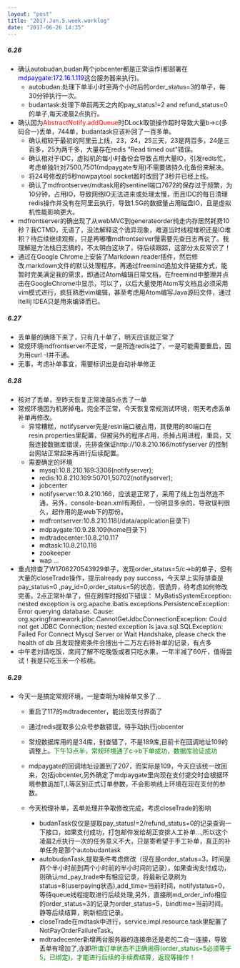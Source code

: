 ```yaml
---
layout: "post"
title: "2017.Jun.5.week.worklog"
date: "2017-06-26 14:35"
---
```

##### 6.26
  - 确认autobudan,budan两个jobcenter都是正常运作(都部署在<font color=blue>mdpaygate:172.16.1.119</font>这台服务器来执行)。
    - autobudan:处理下单半小时至两个小时后的order_status=3的单子，每30分钟执行一次。
    - budantask:处理下单前两天之内的pay_status!=2 and refund_status=0的单子,每天凌晨2点执行。
  - 确认因为<font color=red>AbstractNotify.addQueue</font>时DLock取锁操作超时导致大量b->c(多码合一)丢单，744单，budantask应该补回了一百多单。
    - 确认相较于最初的阿里云上线，23，24，25三天，23是两百多，24是三百多，25为两千多，大量存在redis "Read timed out"错误。
    - 确认相对于IDC，虚拟机的每小时备份会导致占用大量IO，引发redis忙，考虑单独针对7500,7501(mdpaygate专用)不需要做持久化备份来解决。
    - 将24号修改的5秒nowpaytool socket超时改回了3秒并已经上线。
    - 确认了mdfrontserver/mdtask用的sentinel端口7672的保存过于频繁，为10分钟，占用IO，导致网络IO无法进来或处理太慢，而且IDC的每日清理redis操作并没有在阿里云执行，导致1.5G的数据量占用磁盘IO，且是虚拟机性能影响更大。
  - mdfrontserver的确出现了从webMVC到generateorder纯走内存居然耗费10秒？我CTMD，无语了，没法解释这个诡异现象，难道当时线程堆积还是IO堆积？待后续继续观察，只是再嘟囔mdfrontserver慢需要先查日志再说了。我理解是方法栈日志搞的，不太明白这块了，待后续跟踪，这部分太反常识了！
  - 通过在Google Chrome上安装了Markdown reader插件，然后修改.markdown文件的默认处理程序，再通过freemind追加文件链接方式，能暂时完美满足我的需求，即通过Atom编辑日常文档，在freemind中整理并点击在GoogleChrome中显示，可以了，以后大量使用Atom写文档且必须采用vim模式进行，疯狂熟悉vim编辑，甚至考虑用Atom编写Java源码文件，通过Itellij IDEA只是用来编译而已。
##### 6.27
  - 丢单量的确降下来了，只有几十单了，明天应该就正常了
  - 常规环境mdfrontserver不正常，一是所连redis挂了，一是可能需要重启，因为用curl -I并不通。
  - 无事，考虑补单事宜，需要标识出是自动补单修正
##### 6.28
  - 核对了丢单，至昨天恢复正常凌晨5点丢了一单
  - 常规环境因为机房掉电，完全不正常，今天恢复常规测试环境，明天考虑丢单补单再修改。
    - 异常糟糕，notifyserver先是resin端口被占用，其使用的80端口在resin.properties里配置，但被另外的程序占用，杀掉占用进程，重启，又报连接数据库错误，先排查保证http://10.8.210.166/notifyserver 的控制台网站正常起来再进行后续配置。
    - 需要确定的环境
        - mysql:10.8.210.169:3306(notifyserver);
        - redis:10.8.210.169:50701,50702(notifyserver);
        - jobcenter
        - notifyserver:10.8.210.166，应该是正常了，采用了线上包当然连不通，另外，console-bean.xml有两份，一份明显多余的，导致误判很久，起作用的是web下的那份。
        - mdfrontserver:10.8.210.118(/data/application目录下)
        - mdpaygate:10.9.28.109(home目录下)
        - mdtradecenter:10.8.210.117
        - mdtask:10.8.210.116
        - zookeeper
        - wap ...
  - 重点排查了W1706270543929单子，发现order_status=5/c->b的单子，但有大量的closeTrade操作，提示already pay success，今天早上实际排查是pay_status=0 ,pay_id=0,order_status=5的状态，很诡异，待考虑如何修改完善。2点正常补单了，但在刷库时报如下错误：
  MyBatisSystemException: nested exception is org.apache.ibatis.exceptions.PersistenceException:
  Error querying database.  Cause: org.springframework.jdbc.CannotGetJdbcConnectionException: Could not get JDBC Connection; nested exception is java.sql.SQLException: Failed For Connect Mysql Server or Wait Handshake, please check the health of db
  且发现搜索条件会搜出十二万左右待补单的记录，有点多
  - 中午老刘请吃饭，席间了解不吃晚饭或者只吃水果，一年半减了60斤，值得尝试！我是只吃玉米一个核桃。
##### 6.29
  - 今天一是搞定常规环境，一是查明为啥掉单又多了...
    - 重启了117的mdtradecenter，能出现支付界面了
    - 通过redis提取多公众号参数错误，待手动执行jobcenter
    - 常规数据库用的是34库，别查错了，不是189库,目前卡在回调地址109的调整上。<font color=green>下午13点半，常规环境通了c->b下单成功，数据库验证成功</font>
    - mdpaygate的回调地址设置到了207，而实际是109，今天应该统一改回来，包括jobcenter,另外确定了mdpaygate里向现在支付提交时会根据环境参数追加T,L等区别正式订单参数，不会影响线上环境在现在支付的参数。
    - 今天梳理补单，丢单处理并争取修改完成，考虑closeTrade的影响

        - budanTask仅仅是提取pay_status!=2/refund_status=0的记录查询一下接口，如果支付成功，打包邮件发给胡正安排人工补单...,所以这个凌晨2点执行一次的任务意义不大，只是寄希望于手工补单，真正的补单任务是那个autobudantask
        - autobudanTask,提取条件考虑修改（现在是order_status=3，时间是两个半小时前到两个小时前的半小时间的记录），如果查询支付成功，则确认md_pay_trade中有相应记录，将最新记录刷为status=8(userpaying状态),add_time=当前时间，notifystatus=0，等待queue线程提取进行后续处理,另外，直接刷md_order_info相应的order_status=3的记录为order_status=5，bindtime=当前时间。静等后续结算，刷新相应记录。
        - closeTrade在mdtask中进行，service.impl.resource.task里配置了NotPayOrderFailureTask。
        - mdtradecenter新增两台服务器的连接串还是老的二合一连接，导致丢单有增加了,亦即<font color=green>所谓订单状态不正确闹得(order_status=5必须等于5，已绑定)，才能进行后续的手续费结算，返现等操作！</font>
